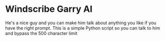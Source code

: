 # Windscribe Garry AI
He's a nice guy and you can make him talk about anything you like if you have the right prompt. This is a simple Python script so you can talk to him and bypass the 500 character limit
